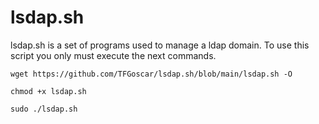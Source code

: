 # lsdap.sh
lsdap.sh is a set of programs used to manage a ldap domain.
To use this script you only must execute the next commands.

``wget https://github.com/TFGoscar/lsdap.sh/blob/main/lsdap.sh -O``

``chmod +x lsdap.sh``

``sudo ./lsdap.sh``
